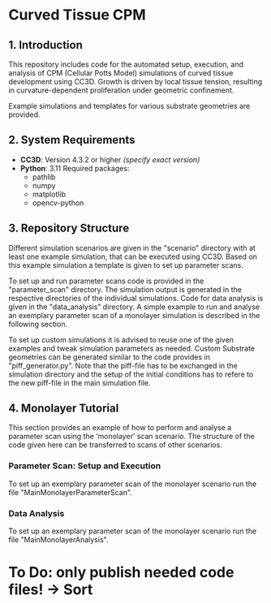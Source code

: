 # Curved Tissue CPM

## 1. Introduction
This repository includes code for the automated setup, execution, and analysis of CPM (Cellular Potts Model) simulations of curved tissue development using CC3D. Growth is driven by local tissue tension, resulting in curvature-dependent proliferation under geometric confinement.

Example simulations and templates for various substrate geometries are provided.

## 2. System Requirements

- **CC3D**: Version 4.3.2 or higher *(specify exact version)*
- **Python**: 3.11
  Required packages:
  - pathlib
  - numpy
  - matplotlib
  - opencv-python

## 3. Repository Structure
Different simulation scenarios are given in the "scenario" directory with at least one example simulation, that can be executed using CC3D. Based on this example simulation a template is given to set up parameter scans. 

To set up and run parameter scans code is provided in the "parameter_scan" directory. The simulation output is generated in the respective directories of the individual simulations. Code for data analysis is given in the "data_analysis" directory. A simple example to run and analyse an exemplary parameter scan of a monolayer simulation is described in the following section.

To set up custom simulations it is advised to reuse one of the given examples and tweak simulation parameters as needed. Custom Substrate geometries can be generated similar to the code provides in "piff_generator.py". Note that the piff-file has to be exchanged in the simulation directory and the setup of the initial conditions has to refere to the new piff-file in the main simulation file.

## 4. Monolayer Tutorial
This section provides an example of how to perform and analyse a parameter scan using the ‘monolayer’ scan scenario. The structure of the code given here can be transferred to scans of other scenarios.

### Parameter Scan: Setup and Execution
To set up an exemplary parameter scan of the monolayer scenario run the file "MainMonolayerParameterScan".

### Data Analysis
To set up an exemplary parameter scan of the monolayer scenario run the file "MainMonolayerAnalysis".

# To Do: only publish needed code files! -> Sort